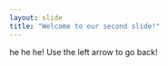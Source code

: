 ```yaml
---
layout: slide
title: "Welcome to our second slide!"
---
```

he he he!
Use the left arrow to go back!
